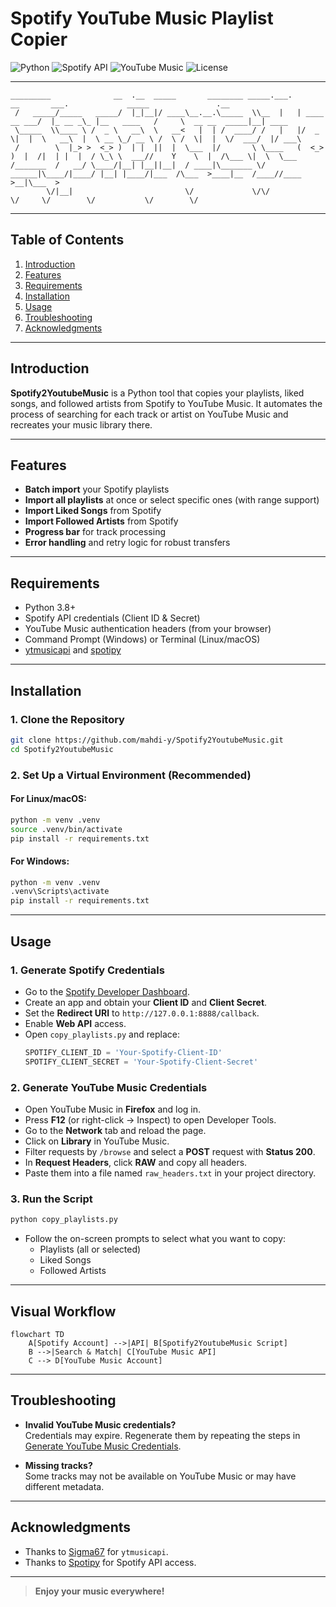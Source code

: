 # Spotify YouTube Music Playlist Copier

![Python](https://img.shields.io/badge/Python-3.8%2B-blue?logo=python)
![Spotify API](https://img.shields.io/badge/Spotify-API-green?logo=spotify)
![YouTube Music](https://img.shields.io/badge/YouTube%20Music-API-red?logo=youtube)
![License](https://img.shields.io/github/license/mahdi-y/Spotify2YoutubeMusic)

---

```
_________              __  .__  _____       ________ _____.___.              __       ___.             _____               .__        
 /   _____/_____   _____/  |_|__|/ ____\__.__.\_____  \\__  |   | ____  __ ___/  |_ __ _\_ |__   ____   /     \  __ __  _____|__| ____  
 \_____  \\____ \ /  _ \   __\  \   __<   |  | /  ____/ /   |   |/  _ \|  |  \   __\  |  \ __ \_/ __ \ /  \ /  \|  |  \/  ___/  |/ ___\ 
 /        \  |_> >  <_> )  | |  ||  |  \___  |/       \ \____   (  <_> )  |  /|  | |  |  / \_\ \  ___//    Y    \  |  /\___ \|  \  \___ 
/_______  /   __/ \____/|__| |__||__|  / ____|\_______ \/ ______|\____/|____/ |__| |____/|___  /\___  >____|__  /____//____  >__|\___  >
        \/|__|                         \/             \/\/                                   \/     \/        \/           \/        \/ 
```

---

## Table of Contents

1. [Introduction](#introduction)
2. [Features](#features)
3. [Requirements](#requirements)
4. [Installation](#installation)
5. [Usage](#usage)
6. [Troubleshooting](#troubleshooting)
7. [Acknowledgments](#acknowledgments)

---

## Introduction

**Spotify2YoutubeMusic** is a Python tool that copies your playlists, liked songs, and followed artists from Spotify to YouTube Music. It automates the process of searching for each track or artist on YouTube Music and recreates your music library there.

---

## Features

- **Batch import** your Spotify playlists
- **Import all playlists** at once or select specific ones (with range support)
- **Import Liked Songs** from Spotify
- **Import Followed Artists** from Spotify
- **Progress bar** for track processing
- **Error handling** and retry logic for robust transfers

---

## Requirements

- Python 3.8+
- Spotify API credentials (Client ID & Secret)
- YouTube Music authentication headers (from your browser)
- Command Prompt (Windows) or Terminal (Linux/macOS)
- [ytmusicapi](https://github.com/sigma67/ytmusicapi) and [spotipy](https://spotipy.readthedocs.io/)

---

## Installation

### 1. Clone the Repository

```sh
git clone https://github.com/mahdi-y/Spotify2YoutubeMusic.git
cd Spotify2YoutubeMusic
```

### 2. Set Up a Virtual Environment (Recommended)

#### For Linux/macOS:

```sh
python -m venv .venv
source .venv/bin/activate
pip install -r requirements.txt
```

#### For Windows:

```sh
python -m venv .venv
.venv\Scripts\activate
pip install -r requirements.txt
```

---

## Usage

### 1. Generate Spotify Credentials

- Go to the [Spotify Developer Dashboard](https://developer.spotify.com/dashboard/).
- Create an app and obtain your **Client ID** and **Client Secret**.
- Set the **Redirect URI** to `http://127.0.0.1:8888/callback`.
- Enable **Web API** access.
- Open `copy_playlists.py` and replace:
  ```python
  SPOTIFY_CLIENT_ID = 'Your-Spotify-Client-ID'
  SPOTIFY_CLIENT_SECRET = 'Your-Spotify-Client-Secret'
  ```

### 2. Generate YouTube Music Credentials

- Open YouTube Music in **Firefox** and log in.
- Press **F12** (or right-click → Inspect) to open Developer Tools.
- Go to the **Network** tab and reload the page.
- Click on **Library** in YouTube Music.
- Filter requests by `/browse` and select a **POST** request with **Status 200**.
- In **Request Headers**, click **RAW** and copy all headers.
- Paste them into a file named `raw_headers.txt` in your project directory.

### 3. Run the Script

```sh
python copy_playlists.py
```

- Follow the on-screen prompts to select what you want to copy:
  - Playlists (all or selected)
  - Liked Songs
  - Followed Artists

---

## Visual Workflow

```mermaid
flowchart TD
    A[Spotify Account] -->|API| B[Spotify2YoutubeMusic Script]
    B -->|Search & Match| C[YouTube Music API]
    C --> D[YouTube Music Account]
```

---

## Troubleshooting

- **Invalid YouTube Music credentials?**  
  Credentials may expire. Regenerate them by repeating the steps in [Generate YouTube Music Credentials](#2-generate-youtube-music-credentials).

- **Missing tracks?**  
  Some tracks may not be available on YouTube Music or may have different metadata.

---

## Acknowledgments

- Thanks to [Sigma67](https://github.com/sigma67/ytmusicapi) for `ytmusicapi`.
- Thanks to [Spotipy](https://spotipy.readthedocs.io/) for Spotify API access.

---

> **Enjoy your music everywhere!**

